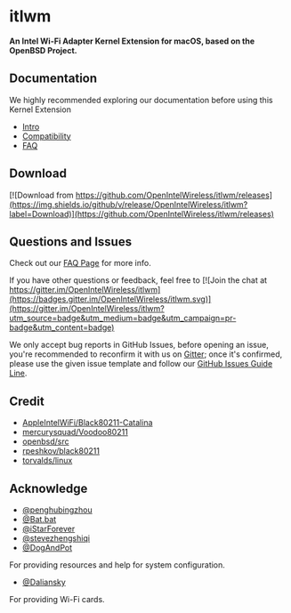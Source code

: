 # itlwm

**An Intel Wi-Fi Adapter Kernel Extension for macOS, based on the OpenBSD Project.**

## Documentation

We highly recommended exploring our documentation before using this Kernel Extension

- [Intro](https://OpenIntelWireless.github.io/itlwm)
- [Compatibility](https://openintelwireless.github.io/itlwm/Compat)
- [FAQ](https://openintelwireless.github.io/itlwm/FAQ)

## Download

[![Download from https://github.com/OpenIntelWireless/itlwm/releases](https://img.shields.io/github/v/release/OpenIntelWireless/itlwm?label=Download)](https://github.com/OpenIntelWireless/itlwm/releases)

## Questions and Issues

Check out our [FAQ Page](https://openintelwireless.github.io/itlwm/FAQ) for more info.

If you have other questions or feedback, feel free to [![Join the chat at https://gitter.im/OpenIntelWireless/itlwm](https://badges.gitter.im/OpenIntelWireless/itlwm.svg)](https://gitter.im/OpenIntelWireless/itlwm?utm_source=badge&utm_medium=badge&utm_campaign=pr-badge&utm_content=badge)

We only accept bug reports in GitHub Issues, before opening an issue, you're recommended to reconfirm it with us on [Gitter](https://gitter.im/OpenIntelWireless/itlwm); once it's confirmed, please use the given issue template and follow our [GitHub Issues Guide Line](/General/Issues.md).

## Credit

- [AppleIntelWiFi/Black80211-Catalina](https://github.com/AppleIntelWiFi/Black80211-Catalina)
- [mercurysquad/Voodoo80211](https://github.com/mercurysquad/Voodoo80211)
- [openbsd/src](https://github.com/openbsd/src)
- [rpeshkov/black80211](https://github.com/rpeshkov/black80211)
- [torvalds/linux](https://github.com/torvalds/linux)

## Acknowledge

- [@penghubingzhou](https://github.com/startpenghubingzhou)
- [@Bat.bat](https://github.com/williambj1)
- [@iStarForever](https://github.com/XStar-Dev)
- [@stevezhengshiqi](https://github.com/stevezhengshiqi)
- [@DogAndPot](https://github.com/DogAndPot)

For providing resources and help for system configuration.

- [@Daliansky](https://github.com/Daliansky)

For providing Wi-Fi cards.
